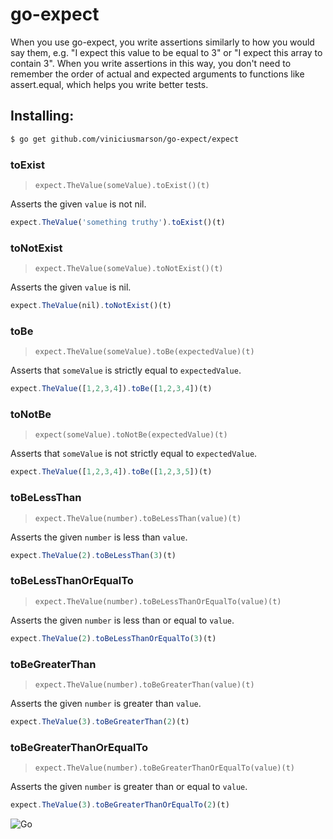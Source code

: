 # go-expect

When you use go-expect, you write assertions similarly to how you would say them, e.g. "I expect this value to be equal to 3" or "I expect this array to contain 3". When you write assertions in this way, you don't need to remember the order of actual and expected arguments to functions like assert.equal, which helps you write better tests.

## Installing:

```sh
$ go get github.com/viniciusmarson/go-expect/expect
```

### toExist

> `expect.TheValue(someValue).toExist()(t)`

Asserts the given `value` is not nil.

```js
expect.TheValue('something truthy').toExist()(t)
```

### toNotExist

> `expect.TheValue(someValue).toNotExist()(t)`

Asserts the given `value` is nil.

```js
expect.TheValue(nil).toNotExist()(t)
```

### toBe

> `expect.TheValue(someValue).toBe(expectedValue)(t)`

Asserts that `someValue` is strictly equal to `expectedValue`.

```js
expect.TheValue([1,2,3,4]).toBe([1,2,3,4])(t)
```

### toNotBe

> `expect(someValue).toNotBe(expectedValue)(t)`

Asserts that `someValue` is not strictly equal to `expectedValue`.

```js
expect.TheValue([1,2,3,4]).toBe([1,2,3,5])(t)
```

### toBeLessThan

> `expect.TheValue(number).toBeLessThan(value)(t)`

Asserts the given `number` is less than `value`.

```js
expect.TheValue(2).toBeLessThan(3)(t)
```

### toBeLessThanOrEqualTo

> `expect.TheValue(number).toBeLessThanOrEqualTo(value)(t)`

Asserts the given `number` is less than or equal to `value`.

```js
expect.TheValue(2).toBeLessThanOrEqualTo(3)(t)
```

### toBeGreaterThan

> `expect.TheValue(number).toBeGreaterThan(value)(t)`

Asserts the given `number` is greater than `value`.

```js
expect.TheValue(3).toBeGreaterThan(2)(t)
```

### toBeGreaterThanOrEqualTo

> `expect.TheValue(number).toBeGreaterThanOrEqualTo(value)(t)`

Asserts the given `number` is greater than or equal to `value`.

```js
expect.TheValue(3).toBeGreaterThanOrEqualTo(2)(t)
```

![Go](http://nordicapis.com/wp-content/uploads/golang-hemmingway-with-a-martini-02-243x300.png)
